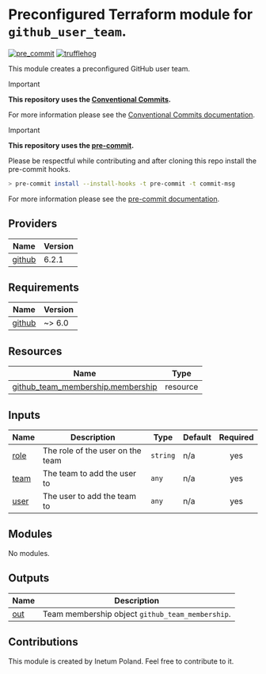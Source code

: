 # Preconfigured Terraform module for `github_user_team`.

[![pre_commit](https://github.com/Inetum-Poland/tf-module-github-user-team/actions/workflows/pre_commit.yml/badge.svg)](https://github.com/Inetum-Poland/tf-module-github-user-team/actions/workflows/pre_commit.yml) [![trufflehog](https://github.com/Inetum-Poland/tf-module-github-user-team/actions/workflows/trufflehog.yaml/badge.svg)](https://github.com/Inetum-Poland/tf-module-github-user-team/actions/workflows/trufflehog.yaml)

This module creates a preconfigured GitHub user team.

> [!IMPORTANT]
> __This repository uses the [Conventional Commits](https://www.conventionalcommits.org/).__
>
> For more information please see the [Conventional Commits documentation](https://www.conventionalcommits.org/en/v1.0.0/#summary).

> [!IMPORTANT]
> __This repository uses the [pre-commit](https://pre-commit.com/).__
>
> Please be respectful while contributing and after cloning this repo install the pre-commit hooks.
> ```bash
> > pre-commit install --install-hooks -t pre-commit -t commit-msg
> ```
> For more information please see the [pre-commit documentation](https://pre-commit.com/).

<!-- BEGIN_AUTOMATED_TF_DOCS_BLOCK -->
## Providers

| Name | Version |
|------|---------|
| <a name="provider_github"></a> [github](#provider\_github) | 6.2.1 |

## Requirements

| Name | Version |
|------|---------|
| <a name="requirement_github"></a> [github](#requirement\_github) | ~> 6.0 |

## Resources

| Name | Type |
|------|------|
| [github_team_membership.membership](https://registry.terraform.io/providers/integrations/github/latest/docs/resources/team_membership) | resource |

## Inputs

| Name | Description | Type | Default | Required |
|------|-------------|------|---------|:--------:|
| <a name="input_role"></a> [role](#input\_role) | The role of the user on the team | `string` | n/a | yes |
| <a name="input_team"></a> [team](#input\_team) | The team to add the user to | `any` | n/a | yes |
| <a name="input_user"></a> [user](#input\_user) | The user to add the team to | `any` | n/a | yes |

## Modules

No modules.

## Outputs

| Name | Description |
|------|-------------|
| <a name="output_out"></a> [out](#output\_out) | Team membership object `github_team_membership`. |
<!-- END_AUTOMATED_TF_DOCS_BLOCK -->

## Contributions

This module is created by Inetum Poland. Feel free to contribute to it.

